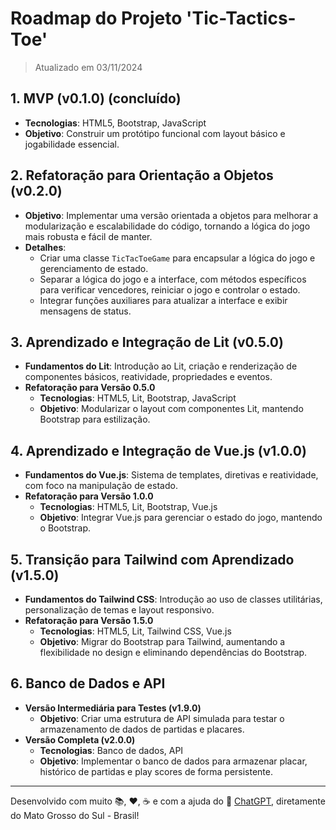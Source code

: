 # Roadmap do Projeto 'Tic-Tactics-Toe'

> Atualizado em 03/11/2024

## 1. MVP (v0.1.0) (concluído)
- **Tecnologias**: HTML5, Bootstrap, JavaScript  
- **Objetivo**: Construir um protótipo funcional com layout básico e jogabilidade essencial.  

## 2. Refatoração para Orientação a Objetos (v0.2.0)
- **Objetivo**: Implementar uma versão orientada a objetos para melhorar a modularização e escalabilidade do código, tornando a lógica do jogo mais robusta e fácil de manter.  
- **Detalhes**:
  - Criar uma classe `TicTacToeGame` para encapsular a lógica do jogo e gerenciamento de estado.
  - Separar a lógica do jogo e a interface, com métodos específicos para verificar vencedores, reiniciar o jogo e controlar o estado.
  - Integrar funções auxiliares para atualizar a interface e exibir mensagens de status.

## 3. Aprendizado e Integração de Lit (v0.5.0)
- **Fundamentos do Lit**: Introdução ao Lit, criação e renderização de componentes básicos, reatividade, propriedades e eventos.  
- **Refatoração para Versão 0.5.0**  
  - **Tecnologias**: HTML5, Lit, Bootstrap, JavaScript  
  - **Objetivo**: Modularizar o layout com componentes Lit, mantendo Bootstrap para estilização.  

## 4. Aprendizado e Integração de Vue.js (v1.0.0)
- **Fundamentos do Vue.js**: Sistema de templates, diretivas e reatividade, com foco na manipulação de estado.  
- **Refatoração para Versão 1.0.0**  
  - **Tecnologias**: HTML5, Lit, Bootstrap, Vue.js  
  - **Objetivo**: Integrar Vue.js para gerenciar o estado do jogo, mantendo o Bootstrap.  

## 5. Transição para Tailwind com Aprendizado (v1.5.0)
- **Fundamentos do Tailwind CSS**: Introdução ao uso de classes utilitárias, personalização de temas e layout responsivo.  
- **Refatoração para Versão 1.5.0**  
  - **Tecnologias**: HTML5, Lit, Tailwind CSS, Vue.js  
  - **Objetivo**: Migrar do Bootstrap para Tailwind, aumentando a flexibilidade no design e eliminando dependências do Bootstrap.  

## 6. Banco de Dados e API
- **Versão Intermediária para Testes (v1.9.0)**  
  - **Objetivo**: Criar uma estrutura de API simulada para testar o armazenamento de dados de partidas e placares.  
- **Versão Completa (v2.0.0)**  
  - **Tecnologias**: Banco de dados, API  
  - **Objetivo**: Implementar o banco de dados para armazenar placar, histórico de partidas e play scores de forma persistente.

---

Desenvolvido com muito 📚, ❤️, ☕ e com a ajuda do 🤖 [ChatGPT](https://www.openai.com/chatgpt), diretamente do Mato Grosso do Sul - Brasil!

